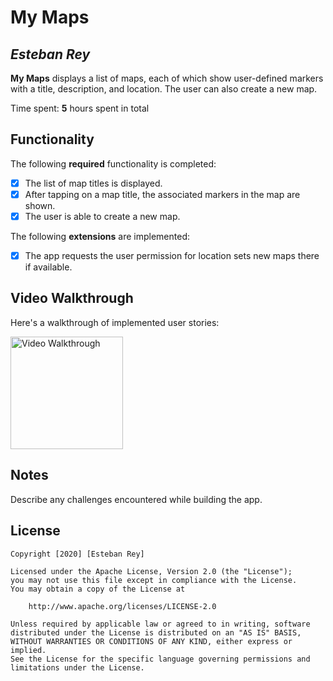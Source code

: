 # My Maps 

## *Esteban Rey*

**My Maps** displays a list of maps, each of which show user-defined markers with a title, description, and location. The user can also create a new map. 

Time spent: **5** hours spent in total

## Functionality 

The following **required** functionality is completed:

* [X] The list of map titles is displayed.
* [X] After tapping on a map title, the associated markers in the map are shown.
* [X] The user is able to create a new map.

The following **extensions** are implemented:

* [X] The app requests the user permission for location sets new maps there if available.

## Video Walkthrough

Here's a walkthrough of implemented user stories:

<img src="https://github.com/estebanreyl/MyMaps/blob/master/mymaps.gif"  title='Video Walkthrough' width='180px' alt='Video Walkthrough'/>

## Notes

Describe any challenges encountered while building the app.

## License

    Copyright [2020] [Esteban Rey]

    Licensed under the Apache License, Version 2.0 (the "License");
    you may not use this file except in compliance with the License.
    You may obtain a copy of the License at

        http://www.apache.org/licenses/LICENSE-2.0

    Unless required by applicable law or agreed to in writing, software
    distributed under the License is distributed on an "AS IS" BASIS,
    WITHOUT WARRANTIES OR CONDITIONS OF ANY KIND, either express or implied.
    See the License for the specific language governing permissions and
    limitations under the License.
